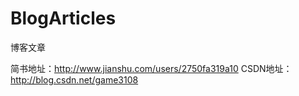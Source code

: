 # BlogArticles

博客文章

简书地址：http://www.jianshu.com/users/2750fa319a10
CSDN地址：http://blog.csdn.net/game3108
